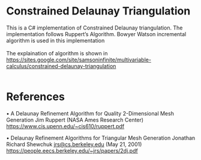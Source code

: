 # Constrained Delaunay Triangulation
This is a C# implementation of Constrained Delaunay triangulation. The implementation follows Ruppert’s Algorithm. Bowyer Watson incremental algorithm is used in this implementation<br /><br />The explaination of algorithm is shown in<br /> https://sites.google.com/site/samsoninfinite/multivariable-calculus/constrained-delaunay-triangulation <br /><br />



# References
•	A Delaunay Refinement Algorithm for Quality 2-Dimensional Mesh Generation Jim Ruppert (NASA Ames Research Center) <br />
https://www.cis.upenn.edu/~cis610/ruppert.pdf

•	Delaunay Refinement Algorithms for Triangular Mesh Generation Jonathan Richard Shewchuk jrs@cs.berkeley.edu (May 21, 2001)<br />
https://people.eecs.berkeley.edu/~jrs/papers/2dj.pdf
